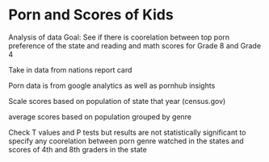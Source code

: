 # Porn and Scores of Kids
Analysis of data
Goal: See if there is coorelation between top porn preference of the state and reading and math scores for Grade 8 and Grade 4

Take in data from nations report card

Porn data is from google analytics as well as pornhub insights

Scale scores based on population of state that year (census.gov)

average scores based on population grouped by genre

Check T values and P tests but results are not statistically significant to specify any coorelation between porn genre watched in the states and scores of 4th and 8th graders in the state
